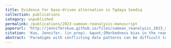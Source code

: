 ```yaml
---
title: Evidence for base-driven alternation in Tgdaya Seediq
collection: publications
category: unpublished
permalink: /publications/2023-samoan-reanalysis-manuscript
paperurl: 'http://jenniferxkuo.github.io/files/samoan_reanalysis_2023_ms.pdf'
citation: 'Kuo, Jennifer. (in prep). &quot;{Markedness bias in the reanalysis of Samoan thematic consonant alternations.&quot;'
abstract: 'Paradigms with conflicting data patterns can be difficult to learn, resulting in a type of language change called reanalysis. Existing models of morphophonology predict reanalysis to occur in a way that matches frequency distributions within the paradigm. Using evidence from Samoan, this paper argues that instead, reanalysis is sensitive to both frequency and the reduction of markedness. More concretely, I find that reanalysis of Samoan thematic consonants is generally towards the historically more frequent alternants (in line with a frequency-matching approach), but is also modulated by OCP-place effects. These results are confirmed in an iterated learning model that is based in MaxEnt (Goldwater and Johnson, 2003). Additionally, I propose that markedness effects must be i) already active in stem phonotactics (<i>active markedness</i> restriction), and ii) phonetically motivated (<i>phonetic naturalness</i> restriction). The Samoan data is compatible with these restrictions; OCP-place is active in Samoan stem phonotactics, supporting the active markedness restriction. Additionally, in a study where phonetic similarity is measured as the spectral distance between two phones, I find that similarity of consonants is closely correlated with the strength of OCP-place effects in Samoan; this suggests that OCP-place is rooted in phonetic similarity avoidance, supporting the phonetic naturalness restriction.'
---
```

